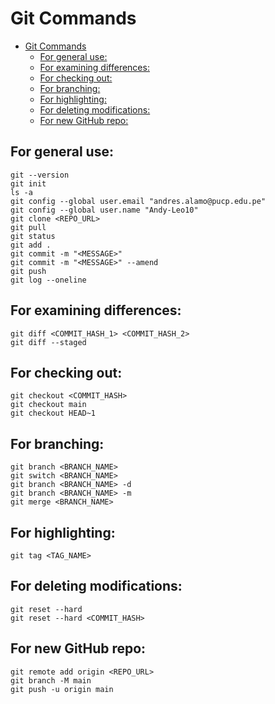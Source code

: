 # Git Commands

- [Git Commands](#git-commands)
  - [For general use:](#for-general-use)
  - [For examining differences:](#for-examining-differences)
  - [For checking out:](#for-checking-out)
  - [For branching:](#for-branching)
  - [For highlighting:](#for-highlighting)
  - [For deleting modifications:](#for-deleting-modifications)
  - [For new GitHub repo:](#for-new-github-repo)


## For general use:
```
git --version
git init
ls -a
git config --global user.email "andres.alamo@pucp.edu.pe"
git config --global user.name "Andy-Leo10"
git clone <REPO_URL>
git pull
git status
git add .
git commit -m "<MESSAGE>"
git commit -m "<MESSAGE>" --amend
git push
git log --oneline
```

## For examining differences:
```
git diff <COMMIT_HASH_1> <COMMIT_HASH_2>
git diff --staged
```

## For checking out:
```
git checkout <COMMIT_HASH>
git checkout main
git checkout HEAD~1
```

## For branching:
```
git branch <BRANCH_NAME>
git switch <BRANCH_NAME>
git branch <BRANCH_NAME> -d
git branch <BRANCH_NAME> -m
git merge <BRANCH_NAME>
```

## For highlighting:
```
git tag <TAG_NAME>
```

## For deleting modifications:
```
git reset --hard
git reset --hard <COMMIT_HASH>
```

## For new GitHub repo:
```
git remote add origin <REPO_URL>
git branch -M main
git push -u origin main
```